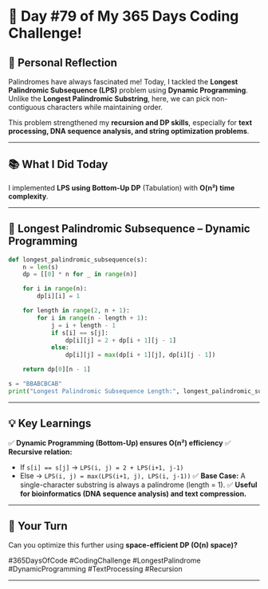 # 🎯 Day #79 of My 365 Days Coding Challenge!

## 💭 Personal Reflection

Palindromes have always fascinated me! Today, I tackled the **Longest Palindromic Subsequence (LPS)** problem using **Dynamic Programming**. Unlike the **Longest Palindromic Substring**, here, we can pick non-contiguous characters while maintaining order.

This problem strengthened my **recursion and DP skills**, especially for **text processing, DNA sequence analysis, and string optimization problems**.

---

## 📚 What I Did Today

I implemented **LPS using Bottom-Up DP** (Tabulation) with **O(n²) time complexity**.

---

## 📝 **Longest Palindromic Subsequence – Dynamic Programming**

```python
def longest_palindromic_subsequence(s):
    n = len(s)
    dp = [[0] * n for _ in range(n)]

    for i in range(n):
        dp[i][i] = 1

    for length in range(2, n + 1):
        for i in range(n - length + 1):
            j = i + length - 1
            if s[i] == s[j]:
                dp[i][j] = 2 + dp[i + 1][j - 1]
            else:
                dp[i][j] = max(dp[i + 1][j], dp[i][j - 1])

    return dp[0][n - 1]

s = "BBABCBCAB"
print("Longest Palindromic Subsequence Length:", longest_palindromic_subsequence(s))
```

---

## 💡 Key Learnings

✅ **Dynamic Programming (Bottom-Up) ensures O(n²) efficiency**
✅ **Recursive relation:**

* If `s[i] == s[j]` → `LPS(i, j) = 2 + LPS(i+1, j-1)`
* Else → `LPS(i, j) = max(LPS(i+1, j), LPS(i, j-1))`
  ✅ **Base Case:** A single-character substring is always a palindrome (length = 1).
  ✅ **Useful for bioinformatics (DNA sequence analysis) and text compression.**

---

## 🚀 Your Turn

Can you optimize this further using **space-efficient DP (O(n) space)?**

\#365DaysOfCode #CodingChallenge #LongestPalindrome #DynamicProgramming #TextProcessing #Recursion

---